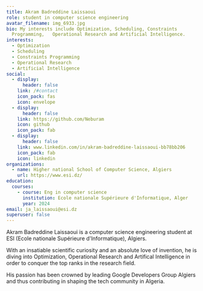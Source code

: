 ```yaml
---
title: Akram Badreddine Laissaoui
role: student in computer science engineering
avatar_filename: img_6933.jpg
bio: My interests include Optimization, Scheduling, Constraints
  Programming,   Operational Research and Artificial Intelligence.
interests:
  - Optimization
  - Scheduling
  - Constraints Programming
  - Operational Research
  - Artificial Intelligence
social:
  - display:
      header: false
    link: /#contact
    icon_pack: fas
    icon: envelope
  - display:
      header: false
    link: https://github.com/Neburam
    icon: github
    icon_pack: fab
  - display:
      header: false
    link: www.linkedin.com/in/akram-badreddine-laissaoui-bb78bb206
    icon_pack: fab
    icon: linkedin
organizations:
  - name: Higher national School of Computer Science, Algiers
    url: https://www.esi.dz/
education:
  courses:
    - course: Eng in computer science
      institution: Ecole nationale Supérieure d'Informatique, Alger
      year: 2024
email: ja_laissaoui@esi.dz
superuser: false
---
```

Akram Badreddine Laissaoui is a computer science engineering student at ESI (Ecole nationale Supérieure d'Informatique), Algiers.

With an insatiable scientific curiosity and an absolute love of invention, he is diving into Optimization, Operational Research and Artifical Intelligence in order to conquer the top ranks in the research field.

His passion has been crowned by leading Google Developers Group Algiers and thus contributing in shaping the tech community in Algeria.